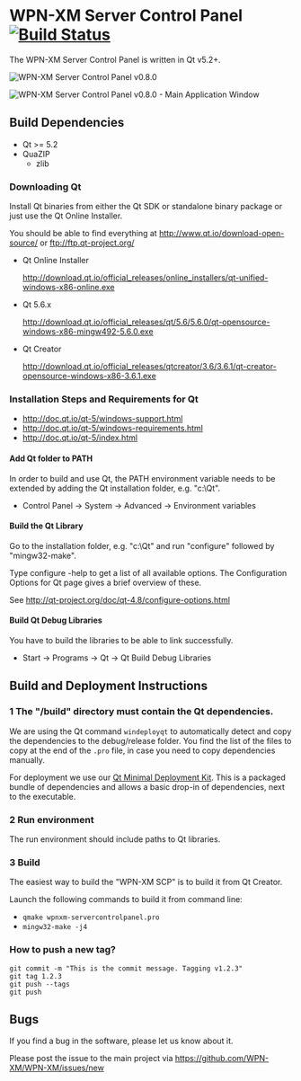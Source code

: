WPN-XM Server Control Panel [![Build Status](https://travis-ci.org/WPN-XM/server-control-panel.svg)](https://travis-ci.org/WPN-XM/server-control-panel)
===========================

The WPN-XM Server Control Panel is written in Qt v5.2+.

![WPN-XM Server Control Panel v0.8.0](https://cloud.githubusercontent.com/assets/85608/4353472/9dfe4d10-4233-11e4-96bd-939f82b82869.jpg)

![WPN-XM Server Control Panel v0.8.0 - Main Application Window](https://cloud.githubusercontent.com/assets/85608/4353466/85a395c2-4233-11e4-9ff3-5d7d975e7396.jpg)

## Build Dependencies

* Qt >= 5.2
* QuaZIP
  * zlib

### Downloading Qt

Install Qt binaries from either the Qt SDK or standalone binary package or just use the Qt Online Installer.

You should be able to find everything at http://www.qt.io/download-open-source/ or ftp://ftp.qt-project.org/

* Qt Online Installer

  http://download.qt.io/official_releases/online_installers/qt-unified-windows-x86-online.exe

* Qt 5.6.x

  http://download.qt.io/official_releases/qt/5.6/5.6.0/qt-opensource-windows-x86-mingw492-5.6.0.exe

* Qt Creator

  http://download.qt.io/official_releases/qtcreator/3.6/3.6.1/qt-creator-opensource-windows-x86-3.6.1.exe

### Installation Steps and Requirements for Qt

-  http://doc.qt.io/qt-5/windows-support.html
-  http://doc.qt.io/qt-5/windows-requirements.html
-  http://doc.qt.io/qt-5/index.html

#### Add Qt folder to PATH

In order to build and use Qt, the PATH environment variable needs to be extended
by adding the Qt installation folder, e.g. "c:\Qt".

* Control Panel -> System -> Advanced -> Environment variables

#### Build the Qt Library

Go to the installation folder, e.g. "c:\Qt" and run "configure" followed by "mingw32-make".

Type configure -help to get a list of all available options.
The Configuration Options for Qt page gives a brief overview of these.

See http://qt-project.org/doc/qt-4.8/configure-options.html

#### Build Qt Debug Libraries

You have to build the libraries to be able to link successfully.

* Start -> Programs -> Qt -> Qt Build Debug Libraries

## Build and Deployment Instructions

### 1 The "/build" directory must contain the Qt dependencies.

We are using the Qt command `windeployqt` to automatically detect and copy the dependencies to the debug/release folder.
You find the list of the files to copy at the end of the `.pro` file, in case you need to copy dependencies manually. 

For deployment we use our [Qt Minimal Deployment Kit](https://github.com/WPN-XM/qt-mini-deploy/). This is a packaged bundle of dependencies and allows a basic drop-in of dependencies, next to the executable.

### 2 Run environment

The run environment should include paths to Qt libraries.

### 3 Build

The easiest way to build the "WPN-XM SCP" is to build it from Qt Creator.

Launch the following commands to build it from command line:
* `qmake wpnxm-servercontrolpanel.pro`
* `mingw32-make -j4`

### How to push a new tag?

	git commit -m "This is the commit message. Tagging v1.2.3"
	git tag 1.2.3
	git push --tags
	git push

## Bugs

If you find a bug in the software, please let us know about it.

Please post the issue to the main project via https://github.com/WPN-XM/WPN-XM/issues/new

